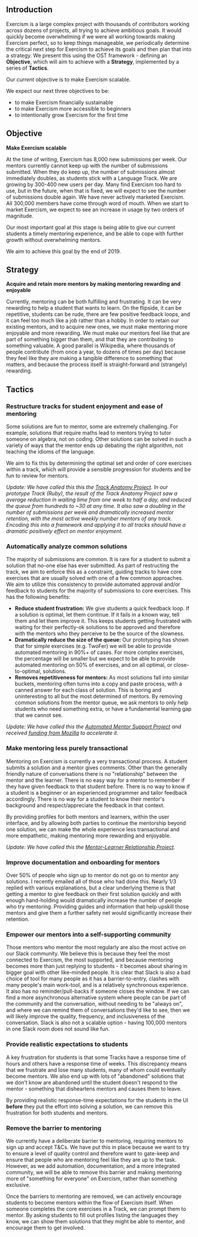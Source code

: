 ## Introduction

Exercism is a large complex project with thousands of contributors working across dozens of projects, all trying to achieve ambitious goals. It would quickly become overwhelming if we were all working towards making Exercism perfect, so to keep things manageable, we periodically determine the critical next step for Exercism to achieve its goals and then plan that into a strategy.  We present this using the OST framework - defining an **Objective**, which will aim to achieve with a **Strategy**, implemented by a series of **Tactics**.

Our _current_ objective is to make Exercism scalable.

We expect our next three objectives to be:
- to make Exercism financially sustainable
- to make Exercism more accessible to beginners
- to intentionally grow Exercism for the first time

## Objective

**Make Exercism scalable**

At the time of writing, Exercism has 8,000 new submissions per week. Our mentors currently cannot keep up with the number of submissions submitted. When they do keep up, the number of submissions almost immediately doubles, as students stick with a Language Track. We are growing by 300-400 new users per day. Many find Exercism too hard to use, but in the future, when that is fixed, we will expect to see the number of submissions double again. We have never actively marketed Exercism. All 300,000 members have come through word of mouth. When we start to market Exercism, we expect to see an increase in usage by two orders of magnitude.

Our most important goal at this stage is being able to give our current students a timely mentoring experience, and be able to cope with further growth without overwhelming mentors.

We aim to achieve this goal by the end of 2019.

## Strategy

**Acquire and retain more mentors by making mentoring rewarding and enjoyable**

Currently, mentoring can be both fulfilling and frustrating. It can be very rewarding to help a student that wants to learn. On the flipside, it can be repetitive, students can be rude, there are few positive feedback loops, and it can feel too much like a job rather than a hobby. In order to retain our existing mentors, and to acquire new ones, we must make mentoring more enjoyable and more rewarding. We must make our mentors feel like that are part of something bigger than them, and that they are contributing to something valuable. A good parallel is Wikipedia, where thousands of people contribute (from once a year, to dozens of times per day) because they feel like they are making a tangible difference to something that matters, and because the process itself is straight-forward and (strangely) rewarding.

## Tactics

### Restructure tracks for student enjoyment and ease of mentoring

Some solutions are fun to mentor, some are extremely challenging. For example, solutions that require maths lead to mentors trying to tutor someone on algebra, not on coding. Other solutions can be solved in such a variety of ways that the mentor ends up debating the right algorithm, not teaching the idioms of the language.

We aim to fix this by determining the optimal set and order of core exercises within a track, which will provide a sensible progression for students and be fun to review for mentors.

_Update: We have called this this the [Track Anatomy Project](https://exercism.io/blog/track-anatomy-project). In our prototype Track (Ruby), the result of the Track Anatomy Project saw a average reduction in waiting time from one week to half a day, and reduced the queue from hundreds to ~30 at any time. It also saw a doubling in the number of submissions per week and dramatically increased mentor retention, with the most active weekly number mentors of any track. Encoding this into a framework and applying it to all tracks should have a dramatic positively effect on mentor enjoyment._

### Automatically analyze common solutions

The majority of submissions are common. It is rare for a student to submit a solution that no-one else has ever submitted. As part of restructing the track, we aim to enforce this as a constraint, guiding tracks to have core exercises that are usually solved with one of a few common approaches. We aim to utilize this consistency to provide automated approval and/or feedback to students for the majority of submissions to core exercises. This has the following benefits:
- **Reduce student frustration:** We give students a quick feedback loop. If a solution is optimal, let them continue. If it fails in a known way, tell them and let them improve it. This keeps students getting frustrated with waiting for their perfectly-ok solutions to be approved and therefore with the mentors who they perceive to be the source of the slowness.
- **Dramatically reduce the size of the queue:** Our prototyping has shown that for simple exercises (e.g. TwoFer) we will be able to provide automated mentoring in 90%+ of cases. For more complex exercises, the percentage will be smaller but we expect to be able to provide automated mentoring on 50% of exercises, and on all optimal, or close-to-optimal, solutions.
- **Removes repetitiveness for mentors:** As most solutions fall into similar buckets, mentoring often turns into a copy and paste process, with a canned answer for each class of solution. This is boring and uninteresting to all but the most determined of mentors. By removing common solutions from the mentor queue, we ask mentors to only help students who need something extra, or have a fundamental learning gap that we cannot see.

_Update: We have called this the [Automated Mentor Support Project](https://exercism.io/blog/automated-mentoring-support-project) and received [funding from Mozilla](https://exercism.io/blog/mozilla-supports-exercism-static-analysis) to accelerate it._

### Make mentoring less purely transactional

Mentoring on Exercism is currently a very transactional process. A student submits a solution and a mentor gives comments. Other than the generally friendly nature of conversations there is no "relationship" between the mentor and the learner. There is no easy way for a mentor to remember if they have given feedback to that student before. There is no way to know if a student is a beginner or an experienced programmer and tailor feedback accordingly. There is no way for a student to know their mentor's background and respect/appreciate the feedback in that context.

By providing profiles for both mentors and learners, within the user interface, and by allowing both parties to continue the mentorship beyond one solution, we can make the whole experience less transactional and more empathetic, making mentoring more rewarding and enjoyable.

_Update: We have called this the [Mentor-Learner Relationship Project](https://github.com/exercism/exercism/issues/4658)._

### Improve documentation and onboarding for mentors

Over 50% of people who sign up to mentor do not go on to mentor any solutions. I recently emailed all of those who had done this. Nearly 1/3 replied with various explanations, but a clear underlying theme is that getting a mentor to give feedback on their first solution quickly and with enough hand-holding would dramatically increase the number of people who try mentoring. Providing guides and information that help upskill those mentors and give them a further safety net would significantly increase their retention.

### Empower our mentors into a self-supporting community

Those mentors who mentor the most regularly are also the most active on our Slack community. We believe this is because they feel the most connected to Exercism, the most supported, and because mentoring becomes more than just replying to students - it becomes about sharing in bigger goal with other like-minded people. It is clear that Slack is also a bad choice of tool for many people as it has a barrier-to-entry, clashes with many people's main work-tool, and is a relatively synchronous experience. It also has no reminder/pull-backs if someone closes the window. If we can find a more asynchronous alternative system where people can be part of the community and the conversation, without needing to be "always on", and where we can remind them of conversations they'd like to see, then we will likely improve the quality, frequency, and inclusiveness of the conversation. Slack is also not a scalable option - having 100,000 mentors in one Slack room does not sound like fun.

### Provide realistic expectations to students

A key frustration for students is that some Tracks have a response time of hours and others have a response time of weeks. This discrepancy means that we frustrate and lose many students, many of whom could eventually become mentors. We also end up with lots of "abandoned" solutions that we don't know are abandoned until the student doesn't respond to the mentor - something that disheartens mentors and causes them to leave.

By providing realistic response-time expectations for the students in the UI **before** they put the effort into solving a solution, we can remove this frustration for both students and mentors.

### Remove the barrier to mentoring

We currently have a deliberate barrier to mentoring, requiring mentors to sign up and accept T&Cs. We have put this in place because we want to try to ensure a level of quality control and therefore want to gate-keep and ensure that people who are mentoring feel like they are up to the task. However, as we add automation, documentation, and a more integrated community, we will be able to remove this barrier and making mentoring more of "something for everyone" on Exercism, rather than something exclusive.

Once the barriers to mentoring are removed, we can actively encourage students to become mentors within the flow of Exercism itself. When someone completes the core exercises in a Track, we can prompt them to mentor. By asking students to fill out profiles listing the languages they know, we can show them solutions that they might be able to mentor, and encourage them to get involved.
